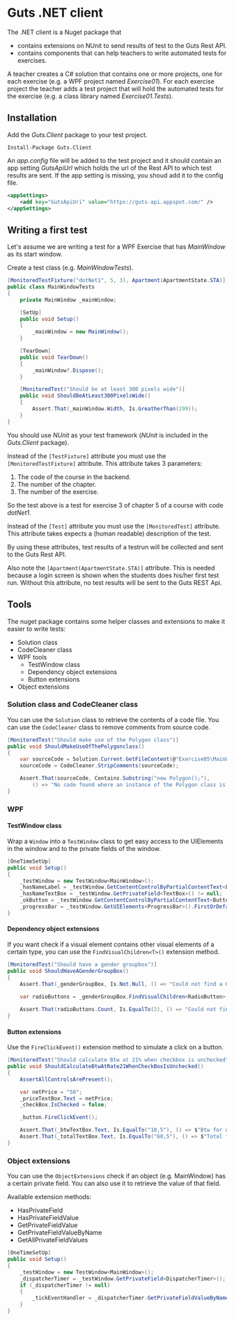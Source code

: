 # Guts .NET client
The .NET client is a Nuget package that 
- contains extensions on NUnit to send results of test to the Guts Rest API.
- contains components that can help teachers to write automated tests for exercises.

A teacher creates a C# solution that contains one or more projects, one for each exercise (e.g. a WPF project named *Exercise01*).
For each exercise project the teacher adds a test project that will hold the automated tests for the exercise (e.g. a class library named *Exercise01.Tests*).

## Installation
Add the *Guts.Client* package to your test project.
```
Install-Package Guts.Client
```
An *app.config* file will be added to the test project and it should contain an app setting *GutsApiUrl* which holds the url of the Rest API to which test results are sent.
If the app setting is missing, you shoud add it to the config file.

```xml
<appSettings>
    <add key="GutsApiUri" value="https://guts-api.appspot.com/" />
</appSettings>
```

## Writing a first test
Let's assume we are writing a test for a WPF Exercise that has *MainWindow* as its start window.

Create a test class (e.g. *MainWindowTests*).

```csharp
[MonitoredTestFixture("dotNet1", 5, 3), Apartment(ApartmentState.STA)]
public class MainWindowTests
{
    private MainWindow _mainWindow;

    [SetUp]
    public void Setup()
    {
        _mainWindow = new MainWindow();
    }

    [TearDown]
    public void TearDown()
    {
        _mainWindow?.Dispose();
    }

    [MonitoredTest("Should be at least 300 pixels wide")]
    public void ShouldBeAtLeast300PixelsWide()
    {
        Assert.That(_mainWindow.Width, Is.GreatherThan(299));
    }
}
```

You should use *NUnit* as your test framework (*NUnit* is included in the *Guts.Client* package).

Instead of the `[TestFixture]` attribute you must use the `[MonitoredTestFixture]` attribute.
This attribute takes 3 parameters:
1. The code of the course in the backend.
2. The number of the chapter.
3. The number of the exercise.

So the test above is a test for exercise 3 of chapter 5 of a course with code *dotNet1*.

Instead of the `[Test]` attribute you must use the `[MonitoredTest]` attribute.
This attribute takes expects a (human readable) description of the test.

By using these attributes, test results of a testrun will be collected and sent to the Guts Rest API.

Also note the `[Apartment(ApartmentState.STA)]` attribute. This is needed because a login screen is shown when the students does his/her first test run.
Without this attribute, no test results will be sent to the Guts REST Api.

## Tools
The nuget package contains some helper classes and extensions to make it easier to write tests:
- Solution class
- CodeCleaner class
- WPF tools
  - TestWindow class
  - Dependency object extensions
  - Button extensions
- Object extensions

### Solution class and CodeCleaner class
You can use the `Solution` class to retrieve the contents of a code file.
You can use the `CodeCleaner` class to remove comments from source code.

```csharp
[MonitoredTest("Should make use of the Polygon class")]
public void ShouldMakeUseOfThePolygonclass()
{
    var sourceCode = Solution.Current.GetFileContent(@"Exercise05\MainWindow.xaml.cs");
    sourceCode = CodeCleaner.StripComments(sourceCode);

    Assert.That(sourceCode, Contains.Substring("new Polygon();"), 
        () => "No code found where an instance of the Polygon class is created.");
}
```

### WPF

#### TestWindow class
Wrap a `Window` into a `TestWindow` class to get easy access to the UIElements in the window and to the private fields of the window.

```csharp
[OneTimeSetUp]
public void Setup()
{
    _testWindow = new TestWindow<MainWindow>();
    _hasNameLabel = _testWindow.GetContentControlByPartialContentText<Label>("naam") != null;
    _hasNameTextBox = _testWindow.GetPrivateField<TextBox>() != null;
    _okButton = _testWindow.GetContentControlByPartialContentText<Button>("ok");
    _progressBar = _testWindow.GetUIElements<ProgressBar>().FirstOrDefault();
}
```

#### Dependency object extensions
If you want check if a visual element contains other visual elements of a certain type, you can use the `FindVisualChildren<T>()` extension method.

```csharp
[MonitoredTest("Should have a gender groupbox")]
public void ShouldHaveAGenderGroupBox()
{
    Assert.That(_genderGroupBox, Is.Not.Null, () => "Could not find a GroupBox control with header 'Geslacht'");

    var radioButtons = _genderGroupBox.FindVisualChildren<RadioButton>().ToList();
    
    Assert.That(radioButtons.Count, Is.EqualTo(2), () => "Could not find 2 RadioButtons within the gender groupbox");
}
```

#### Button extensions
Use the `FireClickEvent()` extension method to simulate a click on a button.

```csharp
[MonitoredTest("Should calculate Btw at 21% when checkbox is unchecked")]
public void ShouldCalculateBtwAtRate21WhenCheckBoxIsUnchecked()
{
    AssertAllControlsArePresent();

    var netPrice = "50";
    _priceTextBox.Text = netPrice;
    _checkBox.IsChecked = false;

    _button.FireClickEvent();

    Assert.That(_btwTextBox.Text, Is.EqualTo("10,5"), () => $"Btw for net price of '{netPrice}' is not correct");
    Assert.That(_totalTextBox.Text, Is.EqualTo("60,5"), () => $"Total for net price of '{netPrice}' is not correct");
}
```

### Object extensions
You can use the `ObjectExtensions` check if an object (e.g. MainWindow) has a certain private field.
You can also use it to retrieve the value of that field.

Available extension methods:
- HasPrivateField
- HasPrivateFieldValue
- GetPrivateFieldValue
- GetPrivateFieldValueByName
- GetAllPrivateFieldValues

```csharp
[OneTimeSetUp]
public void Setup()
{
    _testWindow = new TestWindow<MainWindow>();
    _dispatcherTimer = _testWindow.GetPrivateField<DispatcherTimer>();
    if (_dispatcherTimer != null)
    {
        _tickEventHandler = _dispatcherTimer.GetPrivateFieldValueByName<EventHandler>(nameof(DispatcherTimer.Tick));
    }
}
```

